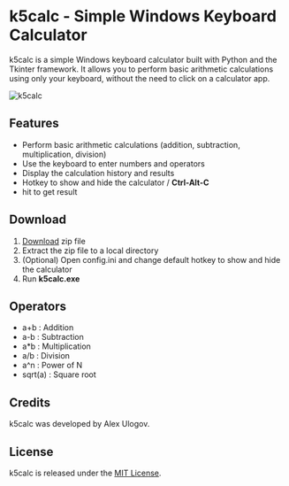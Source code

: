 # k5calc - Simple Windows Keyboard Calculator

k5calc is a simple Windows keyboard calculator built with Python and the Tkinter framework. 
It allows you to perform basic arithmetic calculations using only your keyboard, without the need to click on a calculator app.

![k5calc](https://user-images.githubusercontent.com/55608637/210726044-781792aa-d267-41f0-8691-294226ce9925.png)


## Features

- Perform basic arithmetic calculations (addition, subtraction, multiplication, division)
- Use the keyboard to enter numbers and operators
- Display the calculation history and results
- Hotkey to show and hide the calculator / **Ctrl-Alt-C**
- hit <Enter> to get result


## Download

1. [Download](https://github.com/kysja/k5calc/raw/master/download/k5calc.zip) zip file 
2. Extract the zip file to a local directory
3. (Optional) Open config.ini and change default hotkey to show and hide the calculator
3. Run **k5calc.exe**


## Operators

- a+b : Addition
- a-b : Subtraction
- a*b : Multiplication
- a/b : Division
- a^n : Power of N
- sqrt(a) : Square root



## Credits

k5calc was developed by Alex Ulogov.

## License

k5calc is released under the [MIT License](https://chat.openai.com/chat/LICENSE).


